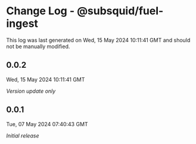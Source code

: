 # Change Log - @subsquid/fuel-ingest

This log was last generated on Wed, 15 May 2024 10:11:41 GMT and should not be manually modified.

## 0.0.2
Wed, 15 May 2024 10:11:41 GMT

_Version update only_

## 0.0.1
Tue, 07 May 2024 07:40:43 GMT

_Initial release_

